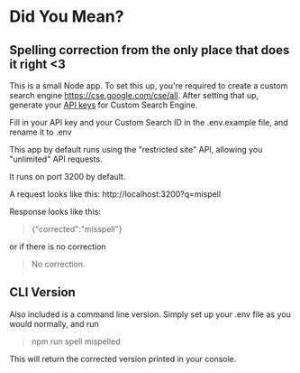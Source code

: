# Did You Mean?
## Spelling correction from the only place that does it right <3

This is a small Node app. To set this up, you're required to create a custom search engine https://cse.google.com/cse/all. After setting that up, generate your [API keys](https://console.developers.google.com/) for Custom Search Engine. 

Fill in your API key and your Custom Search ID in the .env.example file, and rename it to .env

This app by default runs using the "restricted site" API, allowing you "unlimited" API requests. 

It runs on port 3200 by default. 

A request looks like this: http://localhost:3200?q=mispell


Response looks like this:
>{"corrected":"misspell"}

or if there is no correction
>No correction.

## CLI Version

Also included is a command line version. Simply set up your .env file as you would normally, and run 
> npm run spell mispelled

This will return the corrected version printed in your console.